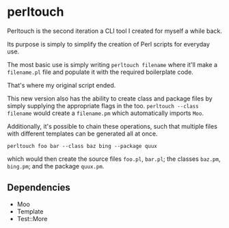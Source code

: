 # perltouch

Perltouch is the second iteration a CLI tool I created for myself a while back.

Its purpose is simply to simplify the creation of Perl scripts for everyday use.

The most basic use is simply writing `perltouch filename` where it'll make a `filename.pl` file and populate it with the required boilerplate code.

That's where my original script ended.

This new version also has the ability to create class and package files by simply supplying the appropriate flags in the too. `perltouch --class filename` would create a `filename.pm` which automatically imports `Moo`.

Additionally, it's possible to chain these operations, such that multiple files with different templates can be generated all at once.

```
perltouch foo bar --class baz bing --package quux
```

which would then create the source files `foo.pl`, `bar.pl`; the classes `baz.pm`, `bing.pm`; and the package `quux.pm`.

## Dependencies

- Moo
- Template
- Test::More
